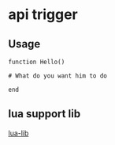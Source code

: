# api trigger


## Usage

```
function Hello()

# What do you want him to do

end

```


## lua support lib

[lua-lib](https://github.com/syhlion/glua-libs)
